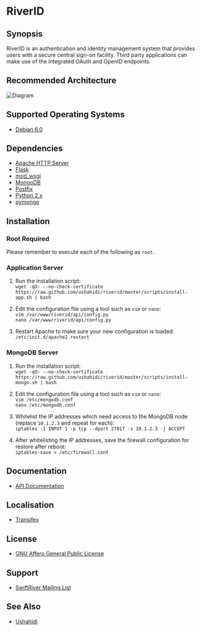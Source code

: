 # RiverID

## Synopsis

RiverID is an authentication and identity management system that provides users with a secure central sign-on facility. Third party applications can make use of the integrated OAuth and OpenID endpoints.

## Recommended Architecture

![Diagram](https://github.com/ushahidi/riverid/raw/master/diagrams/architecture.png)

## Supported Operating Systems

* [Debian 6.0](http://www.debian.org/)

## Dependencies

* [Apache HTTP Server](http://httpd.apache.org/)
* [Flask](http://flask.pocoo.org/)
* [mod_wsgi](http://code.google.com/p/modwsgi/)
* [MongoDB](http://www.mongodb.org/)
* [Postfix](http://www.postfix.org/)
* [Python 2.x](http://python.org/)
* [pymongo](http://pypi.python.org/pypi/pymongo/)

## Installation

### Root Required

Please remember to execute each of the following as `root`.

### Application Server

1. Run the installation script:  
`wget -qO- --no-check-certificate https://raw.github.com/ushahidi/riverid/master/scripts/install-app.sh | bash`

2. Edit the configuration file using a tool such as `vim` or `nano`:  
`vim /var/www/riverid/api/config.py`  
`nano /var/www/riverid/api/config.py`

3. Restart Apache to make sure your new configuration is loaded:  
`/etc/init.d/apache2 restart`

### MongoDB Server

1. Run the installation script:  
`wget -qO- --no-check-certificate https://raw.github.com/ushahidi/riverid/master/scripts/install-mongo.sh | bash`

2. Edit the configuration file using a tool such as `vim` or `nano`:  
`vim /etc/mongodb.conf`  
`nano /etc/mongodb.conf`

3. Whitelist the IP addresses which need access to the MongoDB node (replace `10.1.2.3` and repeat for each):  
`iptables -I INPUT 1 -p tcp --dport 27017 -s 10.1.2.3 -j ACCEPT`

4. After whitelisting the IP addresses, save the firewall configuration for restore after reboot:  
`iptables-save > /etc/firewall.conf`

## Documentation

* [API Documentation](https://github.com/ushahidi/riverid/blob/master/doc/api.md)

## Localisation

* [Transifex](https://www.transifex.net/projects/p/riverid/)

## License

* [GNU Affero General Public License](http://www.gnu.org/licenses/agpl.html)

## Support

* [SwiftRiver Mailing List](http://groups.google.com/group/swiftriver)

## See Also

* [Ushahidi](http://ushahidi.com/)